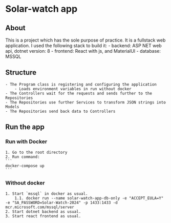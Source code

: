 # Solar-watch app

## About

This is a project which has the sole purpose of practice. It is a fullstack web application. I used the following stack to build it:
    - backend: ASP NET web api, dotnet version: 8
    - frontend: React with js, and MaterialUI
    - database: MSSQL

## Structure
    - The Program class is registering and configuring the application
        - Loads environment variables in run without docker
    - The Controllers wait for the requests and sends further to the Repositories
    - The Repositories use further Services to transform JSON strings into Models
    - The Repositories send back data to Controllers

## Run the app

### Run with Docker
    1. Go to the root directory
    2. Run command:
    ```
    docker-compose up
    ```

### Without docker
    1. Start `mssql` in docker as usual.
        1.1. docker run --name solar-watch-app-db-only -e "ACCEPT_EULA=Y" -e "SA_PASSWORD=Solar-Watch-2024" -p 1433:1433 -d mcr.microsoft.com/mssql/server
    2. Start dotnet backend as usual.
    3. Start react frontend as usual.


